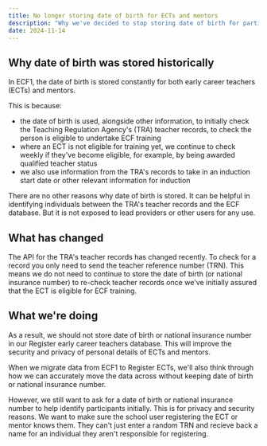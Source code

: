 ```yaml
---
title: No longer storing date of birth for ECTs and mentors
description: "Why we've decided to stop storing date of birth for participants in our database."
date: 2024-11-14
---
```


## Why date of birth was stored historically

In ECF1, the date of birth is stored constantly for both early career teachers (ECTs) and mentors.

This is because:
- the date of birth is used, alongside other information, to initially check the Teaching Regulation Agency's (TRA) teacher records, to check the person is eligible to undertake ECF training
- where an ECT is not eligible for training yet, we continue to check weekly if they've become eligible, for example, by being awarded qualified teacher status
- we also use information from the TRA's records to take in an induction start date or other relevant information for induction

There are no other reasons why date of birth is stored. It can be helpful in identifying individuals between the TRA's teacher records and the ECF database. But it is not exposed to lead providers or other users for any use. 

## What has changed

The API for the TRA's teacher records has changed recently. To check for a record you only need to send the teacher reference number (TRN). This means we do not need to continue to store the date of birth (or national insurance number) to re-check teacher records once we've initially assured that the ECT is eligible for ECF training.

## What we're doing

As a result, we should not store date of birth or national insurance number in our Register early career teachers database. This will improve the security and privacy of personal details of ECTs and mentors.

When we migrate data from ECF1 to Register ECTs, we'll also think through how we can accurately move the data across without keeping date of birth or national insurance number.

However, we still want to ask for a date of birth or national insurance number to help identify participants initially. This is for privacy and security reasons. We want to make sure the school user registering the ECT or mentor knows them. They can't just enter a random TRN and recieve back a name for an individual they aren't responsible for registering.





